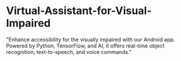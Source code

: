# Virtual-Assistant-for-Visual-Impaired
"Enhance accessibility for the visually impaired with our Android app. Powered by Python, TensorFlow, and AI, it offers real-time object recognition, text-to-speech, and voice commands."
